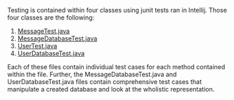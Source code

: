 Testing is contained within four classes using junit tests ran in Intellij. Those four classes are the following:
1. [MessageTest.java](../MessageTest.java)
2. [MessageDatabaseTest.java](../MessageDatabaseTest.java)
3. [UserTest.java](../UserTest.java)
4. [UserDatabaseTest.java](../UserDatabaseTest.java)

Each of these files contain individual test cases for each method contained within the file. Further, the MessageDatabaseTest.java and UserDatabaseTest.java files contain comprehensive test cases that manipulate a created database and look at the wholistic representation. 
